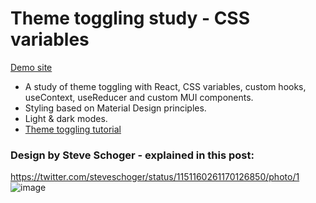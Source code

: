 # Theme toggling study - CSS variables
[Demo site](https://asidelnik.github.io/theme-toggling--css-variables/)
* A study of theme toggling with React, CSS variables, custom hooks, useContext, useReducer and custom MUI components.
* Styling based on Material Design principles.
* Light & dark modes.
* [Theme toggling tutorial](https://css-tricks.com/a-complete-guide-to-dark-mode-on-the-web/)
  
### Design by Steve Schoger - explained in this post:
https://twitter.com/steveschoger/status/1151160261170126850/photo/1
![image](https://github.com/asidelnik/theme-toggling--css-variables/assets/10272524/d44a6796-d57e-4cd0-af2b-fa81342b3ee3)
